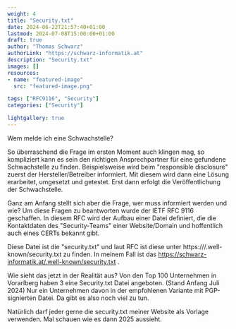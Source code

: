 ```yaml
---
weight: 4
title: "Security.txt"
date: 2024-06-22T21:57:40+01:00
lastmod: 2024-07-08T15:00:00+01:00
draft: true
author: "Thomas Schwarz"
authorLink: "https://schwarz-informatik.at"
description: "Security.txt"
images: []
resources:
- name: "featured-image"
  src: "featured-image.png"

tags: ["RFC9116", "Security"]
categories: ["Security"]

lightgallery: true
---
```

Wem melde ich eine Schwachstelle? 

<!--more-->

So überraschend die Frage im ersten Moment auch klingen mag, so kompliziert kann es sein den richtigen Ansprechpartner für eine gefundene Schwachstelle zu finden. Beispielsweise wird beim "responsible disclosure" zuerst der Hersteller/Betreiber informiert. Mit diesem wird dann eine Lösung erarbeitet, umgesetzt und getestet. Erst dann erfolgt die Veröffentlichung der Schwachstelle.

Ganz am Anfang stellt sich aber die Frage, wer muss informiert werden und wie? Um diese Fragen zu beantworten wurde der IETF RFC 9116 geschaffen. In diesem RFC wird der Aufbau einer Datei definiert, die die Kontaktdaten des "Security-Teams" einer Website/Domain und hoffentlich auch eines CERTs bekannt gibt. 

Diese Datei ist die "security.txt" und laut RFC ist diese unter https://<DOMAIN>/.well-known/security.txt zu finden. In meinem Fall ist das https://schwarz-informatik.at/.well-known/security.txt . 

Wie sieht das jetzt in der Realität aus? Von den Top 100 Unternehmen in Vorarlberg haben 3 eine Security.txt Datei angeboten. (Stand Anfang Juli 2024) Nur ein Unternehmen davon in der empfohlenen Variante mit PGP-signierten Datei. Da gibt es also noch viel zu tun.

Natürlich darf jeder gerne die security.txt meiner Website als Vorlage verwenden. Mal schauen wie es dann 2025 aussieht.
